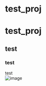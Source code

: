# test_proj
# test_proj
## test
### test
test<br>
![image](https://github.com/s-kumada/test_proj/wiki/images/01.png)
